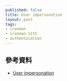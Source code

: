 ```yaml
---
published: false
title: User impersonation
layout: post
tags:
- ironman
- ironman-11th
- authentication
---
```


## 參考資料

* [User impersonation](https://support.google.com/admanager/answer/1241070?hl=en)
